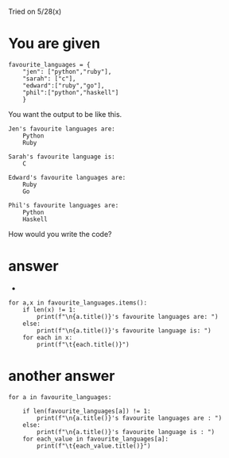 Tried on 5/28(x)

# You are given 
```
favourite_languages = {
    "jen": ["python","ruby"],
    "sarah": ["c"],
    "edward":["ruby","go"],
    "phil":["python","haskell"]
    }
```
You want the output to be like this.
```
Jen's favourite languages are: 
	Python
	Ruby

Sarah's favourite language is: 
	C

Edward's favourite languages are: 
	Ruby
	Go

Phil's favourite languages are: 
	Python
	Haskell
```

How would you write the code?

# answer
-
```
for a,x in favourite_languages.items():
    if len(x) != 1:
        print(f"\n{a.title()}'s favourite languages are: ")
    else:
        print(f"\n{a.title()}'s favourite language is: ")
    for each in x:
        print(f"\t{each.title()}")
```

# another answer
```
for a in favourite_languages:
    
    if len(favourite_languages[a]) != 1:
        print(f"\n{a.title()}'s favourite languages are : ")
    else:
        print(f"\n{a.title()}'s favourite language is : ")
    for each_value in favourite_languages[a]:
        print(f"\t{each_value.title()}")
```
